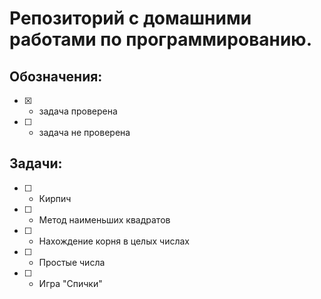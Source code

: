 # Репозиторий с домашними работами по программированию.
## Обозначения:
- [x] - задача проверена
- [ ] - задача не проверена
## Задачи:
- [ ] - Кирпич
- [ ] - Метод наименьших квадратов
- [ ] - Нахождение корня в целых числах
- [ ] - Простые числа
- [ ] - Игра "Спички"
